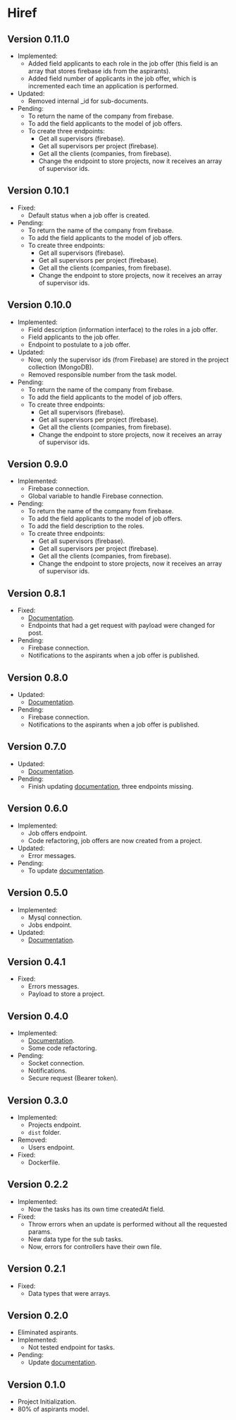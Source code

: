# Hiref

## Version 0.11.0

- Implemented:
  - Added field applicants to each role in the job offer (this field is an array that stores firebase ids from the aspirants).
  - Added field number of applicants in the job offer, which is incremented each time an application is performed.
- Updated:
  - Removed internal \_id for sub-documents.
- Pending:
  - To return the name of the company from firebase.
  - To add the field applicants to the model of job offers.
  - To create three endpoints:
    - Get all supervisors (firebase).
    - Get all supervisors per project (firebase).
    - Get all the clients (companies, from firebase).
    - Change the endpoint to store projects, now it receives an array of supervisor ids.

## Version 0.10.1

- Fixed:
  - Default status when a job offer is created.
- Pending:
  - To return the name of the company from firebase.
  - To add the field applicants to the model of job offers.
  - To create three endpoints:
    - Get all supervisors (firebase).
    - Get all supervisors per project (firebase).
    - Get all the clients (companies, from firebase).
    - Change the endpoint to store projects, now it receives an array of supervisor ids.

## Version 0.10.0

- Implemented:
  - Field description (information interface) to the roles in a job offer.
  - Field applicants to the job offer.
  - Endpoint to postulate to a job offer.
- Updated:
  - Now, only the supervisor ids (from Firebase) are stored in the project collection (MongoDB).
  - Removed responsible number from the task model.
- Pending:
  - To return the name of the company from firebase.
  - To add the field applicants to the model of job offers.
  - To create three endpoints:
    - Get all supervisors (firebase).
    - Get all supervisors per project (firebase).
    - Get all the clients (companies, from firebase).
    - Change the endpoint to store projects, now it receives an array of supervisor ids.

## Version 0.9.0

- Implemented:
  - Firebase connection.
  - Global variable to handle Firebase connection.
- Pending:
  - To return the name of the company from firebase.
  - To add the field applicants to the model of job offers.
  - To add the field description to the roles.
  - To create three endpoints:
    - Get all supervisors (firebase).
    - Get all supervisors per project (firebase).
    - Get all the clients (companies, from firebase).
    - Change the endpoint to store projects, now it receives an array of supervisor ids.

## Version 0.8.1

- Fixed:
  - [Documentation](https://github.com/AnthonyLzq/Hiref#readme).
  - Endpoints that had a get request with payload were changed for post.
- Pending:
  - Firebase connection.
  - Notifications to the aspirants when a job offer is published.

## Version 0.8.0

- Updated:
  - [Documentation](https://github.com/AnthonyLzq/Hiref#readme).
- Pending:
  - Firebase connection.
  - Notifications to the aspirants when a job offer is published.

## Version 0.7.0

- Updated:
  - [Documentation](https://github.com/AnthonyLzq/Hiref#readme).
- Pending:
  - Finish updating [documentation](https://github.com/AnthonyLzq), three endpoints missing.

## Version 0.6.0

- Implemented:
  - Job offers endpoint.
  - Code refactoring, job offers are now created from a project.
- Updated:
  - Error messages.
- Pending:
  - To update [documentation](https://github.com/AnthonyLzq/Hiref#readme).

## Version 0.5.0

- Implemented:
  - Mysql connection.
  - Jobs endpoint.
- Updated:
  - [Documentation](https://github.com/AnthonyLzq/Hiref#readme).

## Version 0.4.1

- Fixed:
  - Errors messages.
  - Payload to store a project.

## Version 0.4.0

- Implemented:
  - [Documentation](https://github.com/AnthonyLzq/Hiref#readme).
  - Some code refactoring.
- Pending:
  - Socket connection.
  - Notifications.
  - Secure request (Bearer token).

## Version 0.3.0

- Implemented:
  - Projects endpoint.
  - `dist` folder.
- Removed:
  - Users endpoint.
- Fixed:
  - Dockerfile.

## Version 0.2.2

- Implemented:
  - Now the tasks has its own time createdAt field.
- Fixed:
  - Throw errors when an update is performed without all the requested params.
  - New data type for the sub tasks.
  - Now, errors for controllers have their own file.

## Version 0.2.1

- Fixed:
  - Data types that were arrays.

## Version 0.2.0

- Eliminated aspirants.
- Implemented:
  - Not tested endpoint for tasks.
- Pending:
  - Update [documentation](https://github.com/AnthonyLzq/Hiref#readme).

## Version 0.1.0

- Project Initialization.
- 80% of aspirants model.
